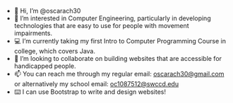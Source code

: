- 👋 Hi, I’m @oscarach30
- 👀 I’m interested in Computer Engineering, particularly in developing technologies that are easy to use for people with movement impairments.
- 💻 I’m currently taking my first Intro to Computer Programming Course in college, which covers Java.
- 💞️ I’m looking to collaborate on building websites that are accessible for handicapped people.
- 📫 You can reach me through my regular email: oscarach30@gmail.com or alternatively my school email: oc1087512@swccd.edu
- ⌨️ I can use Bootstrap to write and design websites!
